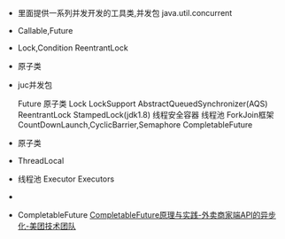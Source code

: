 - 里面提供一系列并发开发的工具类,并发包 java.util.concurrent
- Callable,Future
- Lock,Condition
  ReentrantLock
- 原子类
- juc并发包
  
  Future
  原子类
  Lock
  LockSupport
  AbstractQueuedSynchronizer(AQS)
  ReentrantLock
  StampedLock(jdk1.8)
  线程安全容器
  线程池
  ForkJoin框架
  CountDownLaunch,CyclicBarrier,Semaphore
  CompletableFuture
- 原子类
- ThreadLocal
- 线程池
  Executor
  Executors
-
- CompletableFuture
  [CompletableFuture原理与实践-外卖商家端API的异步化-美团技术团队](https://mp.weixin.qq.com/s/GQGidprakfticYnbVYVYGQ)
